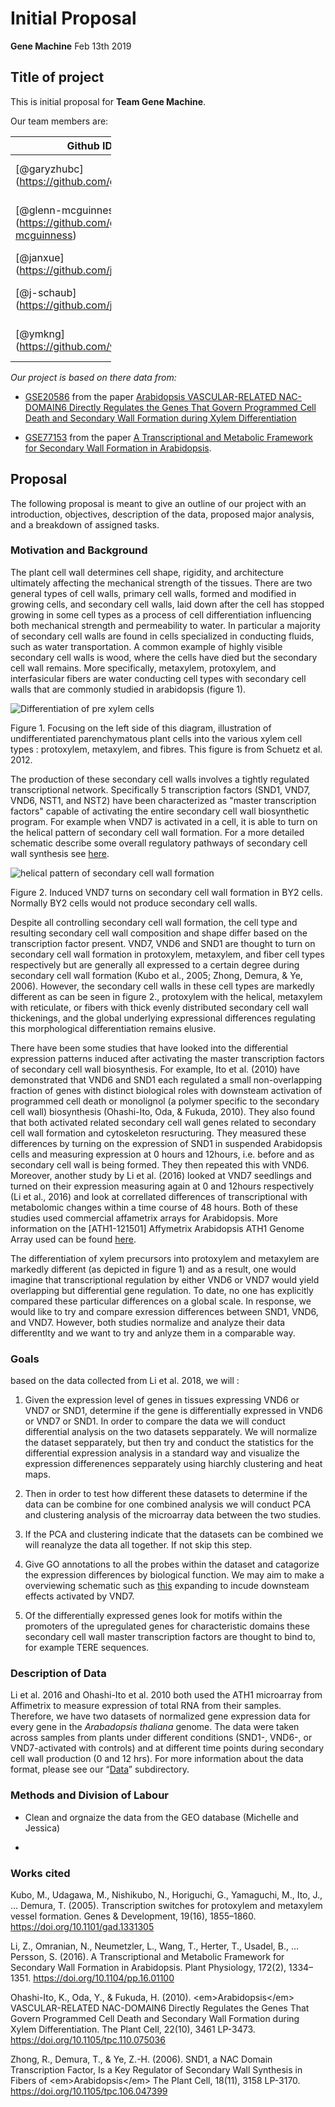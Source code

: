 Initial Proposal
================
**Gene Machine**
Feb 13th 2019

Title of project
----------------

This is initial proposal for **Team Gene Machine**.

Our team members are:

<table style="width:32%;">
<colgroup>
<col width="13%" />
<col width="18%" />
</colgroup>
<thead>
<tr class="header">
<th>Github ID</th>
<th>Name</th>
</tr>
</thead>
<tbody>
<tr class="odd">
<td><span class="citation">[@garyzhubc]</span>(<a href="https://github.com/garyzhubc" class="uri">https://github.com/garyzhubc</a>)</td>
<td>Gary / Peiyuan Zhu (MSc, Statistics)</td>
</tr>
<tr class="even">
<td><span class="citation">[@glenn-mcguinness]</span>(<a href="https://github.com/glenn-mcguinness" class="uri">https://github.com/glenn-mcguinness</a>)</td>
<td>Glenn McGuinness (MSc, Statistics)</td>
</tr>
<tr class="odd">
<td><span class="citation">[@janxue]</span>(<a href="https://github.com/janxue" class="uri">https://github.com/janxue</a>)</td>
<td>Jan Xue (MSc, Botany)</td>
</tr>
<tr class="even">
<td><span class="citation">[@j-schaub]</span>(<a href="https://github.com/j-schaub" class="uri">https://github.com/j-schaub</a>)</td>
<td>Jessica Schaub (MSc, Oceanography)</td>
</tr>
<tr class="odd">
<td><span class="citation">[@ymkng]</span>(<a href="https://github.com/ymkng" class="uri">https://github.com/ymkng</a>)</td>
<td>Michelle Kang (MSc, Bioinformatics)</td>
</tr>
</tbody>
</table>

*Our project is based on there data from:*

-   [GSE20586](https://bit.ly/2UEOxqj) from the paper [Arabidopsis VASCULAR-RELATED NAC-DOMAIN6 Directly Regulates the Genes That Govern Programmed Cell Death and Secondary Wall Formation during Xylem Differentiation](https://bit.ly/2WJtnJI)

-   [GSE77153](https://bit.ly/2t3Egbv) from the paper [A Transcriptional and Metabolic Framework for Secondary Wall Formation in Arabidopsis](https://bit.ly/2Txs0vk).

Proposal
--------

The following proposal is meant to give an outline of our project with an introduction, objectives, description of the data, proposed major analysis, and a breakdown of assigned tasks.

### Motivation and Background

The plant cell wall determines cell shape, rigidity, and architecture ultimately affecting the mechanical strength of the tissues. There are two general types of cell walls, primary cell walls, formed and modified in growing cells, and secondary cell walls, laid down after the cell has stopped growing in some cell types as a process of cell differentiation influencing both mechanical strength and permeability to water. In particular a majority of secondary cell walls are found in cells specialized in conducting fluids, such as water transportation. A common example of highly visible secondary cell walls is wood, where the cells have died but the secondary cell wall remains. More specifically, metaxylem, protoxylem, and interfasicular fibers are water conducting cell types with secondary cell walls that are commonly studied in arabidopsis (figure 1).

![Differentiation of pre xylem cells](https://bit.ly/2Bo7QNr)

Figure 1. Focusing on the left side of this diagram, illustration of undifferentiated parenchymatous plant cells into the various xylem cell types : protoxylem, metaxylem, and fibres. This figure is from Schuetz et al. 2012.

The production of these secondary cell walls involves a tightly regulated transcriptional network. Specifically 5 transcription factors (SND1, VND7, VND6, NST1, and NST2) have been characterized as "master transcription factors" capable of activating the entire secondary cell wall biosynthetic program. For example when VND7 is activated in a cell, it is able to turn on the helical pattern of secondary cell wall formation. For a more detailed schematic describe some overall regulatory pathways of secondary cell wall synthesis see [here](https://bit.ly/2RDoEFt).

![helical pattern of secondary cell wall formation](https://bit.ly/2GbXSTv)

Figure 2. Induced VND7 turns on secondary cell wall formation in BY2 cells. Normally BY2 cells would not produce secondary cell walls.

Despite all controlling secondary cell wall formation, the cell type and resulting secondary cell wall composition and shape differ based on the transcription factor present. VND7, VND6 and SND1 are thought to turn on secondary cell wall formation in protoxylem, metaxylem, and fiber cell types respectively but are generally all expressed to a certain degree during secondary cell wall formation (Kubo et al., 2005; Zhong, Demura, & Ye, 2006). However, the secondary cell walls in these cell types are markedly different as can be seen in figure 2., protoxylem with the helical, metaxylem with reticulate, or fibers with thick evenly distributed secondary cell wall thickenings, and the global underlying expressional differences regulating this morphological differentiation remains elusive.

There have been some studies that have looked into the differential expression patterns induced after activating the master transcription factors of secondary cell wall biosynthesis. For example, Ito et al. (2010) have demonstrated that VND6 and SND1 each regulated a small non-overlapping fraction of genes with distinct biological roles with downsteam activation of programmed cell death or monolignol (a polymer specific to the secondary cell wall) biosynthesis (Ohashi-Ito, Oda, & Fukuda, 2010). They also found that both activated related secondary cell wall genes related to secondary cell wall formation and cytoskeleton resructuring. They measured these differences by turning on the expression of SND1 in suspended Arabidopsis cells and measuring expression at 0 hours and 12hours, i.e. before and as secondary cell wall is being formed. They then repeated this with VND6. Moreover, another study by Li et al. (2016) looked at VND7 seedlings and turned on their expression measuring again at 0 and 12hours respectively (Li et al., 2016) and look at correllated differences of transcriptional with metabolomic changes within a time course of 48 hours. Both of these studies used commercial affametrix arrays for Arabidopsis. More information on the \[ATH1-121501\] Affymetrix Arabidopsis ATH1 Genome Array used can be found [here](https://bit.ly/2MN380j).

The differentiation of xylem precursors into protoxylem and metaxylem are markedly different (as depicted in figure 1) and as a result, one would imagine that transcriptional regulation by either VND6 or VND7 would yield overlapping but differential gene regulation. To date, no one has explicitly compared these particular differences on a global scale. In response, we would like to try and compare exression differences between SND1, VND6, and VND7. However, both studies normalize and analyze their data differentlty and we want to try and anlyze them in a comparable way.

### Goals

based on the data collected from Li et al. 2018, we will :

1.  Given the expression level of genes in tissues expressing VND6 or VND7 or SND1, determine if the gene is differentially expressed in VND6 or VND7 or SND1. In order to compare the data we will conduct differential analysis on the two datasets sepparately. We will normalize the dataset sepparately, but then try and conduct the statistics for the differential expression analysis in a standard way and visualize the expression differenences sepparately using hiarchly clustering and heat maps.

2.  Then in order to test how different these datasets to determine if the data can be combine for one combined analysis we will conduct PCA and clustering analysis of the microarray data between the two studies.

3.  If the PCA and clustering indicate that the datasets can be combined we will reanalyze the data all together. If not skip this step.

4.  Give GO annotations to all the probes within the dataset and catagorize the expression differences by biological function. We may aim to make a overviewing schematic such as [this](http://www.plantcell.org/content/plantcell/22/10/3461/F8.large.jpg?width=800&height=600&carousel=1) expanding to incude downsteam effects activated by VND7.

5.  Of the differentially expressed genes look for motifs within the promoters of the upregulated genes for characteristic domains these secondary cell wall master transcription factors are thought to bind to, for example TERE sequences.

### Description of Data

Li et al. 2016 and Ohashi-Ito et al. 2010 both used the ATH1 microarray from Affimetrix to measure expression of total RNA from their samples. Therefore, we have two datasets of normalized gene expression data for every gene in the *Arabadopsis thaliana* genome. The data were taken across samples from plants under different conditions (SND1-, VND6-, or VND7-activated with controls) and at different time points during secondary cell wall production (0 and 12 hrs). For more information about the data format, please see our “[Data](https://github.com/glenn-mcguinness/stat540FinalProject/tree/master/Data)” subdirectory.

### Methods and Division of Labour

-   Clean and orgnaize the data from the GEO database (Michelle and Jessica)

-   

### Works cited

Kubo, M., Udagawa, M., Nishikubo, N., Horiguchi, G., Yamaguchi, M., Ito, J., … Demura, T. (2005). Transcription switches for protoxylem and metaxylem vessel formation. Genes & Development, 19(16), 1855–1860. <https://doi.org/10.1101/gad.1331305>

Li, Z., Omranian, N., Neumetzler, L., Wang, T., Herter, T., Usadel, B., … Persson, S. (2016). A Transcriptional and Metabolic Framework for Secondary Wall Formation in Arabidopsis. Plant Physiology, 172(2), 1334–1351. <https://doi.org/10.1104/pp.16.01100>

Ohashi-Ito, K., Oda, Y., & Fukuda, H. (2010). &lt;em&gt;Arabidopsis&lt;/em&gt; VASCULAR-RELATED NAC-DOMAIN6 Directly Regulates the Genes That Govern Programmed Cell Death and Secondary Wall Formation during Xylem Differentiation. The Plant Cell, 22(10), 3461 LP-3473. <https://doi.org/10.1105/tpc.110.075036>

Zhong, R., Demura, T., & Ye, Z.-H. (2006). SND1, a NAC Domain Transcription Factor, Is a Key Regulator of Secondary Wall Synthesis in Fibers of &lt;em&gt;Arabidopsis&lt;/em&gt; The Plant Cell, 18(11), 3158 LP-3170. <https://doi.org/10.1105/tpc.106.047399>
